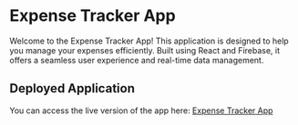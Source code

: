 # Expense Tracker App

Welcome to the Expense Tracker App! This application is designed to help you manage your expenses efficiently. 
Built using React and Firebase, it offers a seamless user experience and real-time data management.

## Deployed Application
You can access the live version of the app here: [Expense Tracker App](https://expense-tracker-512a9.web.app/)
